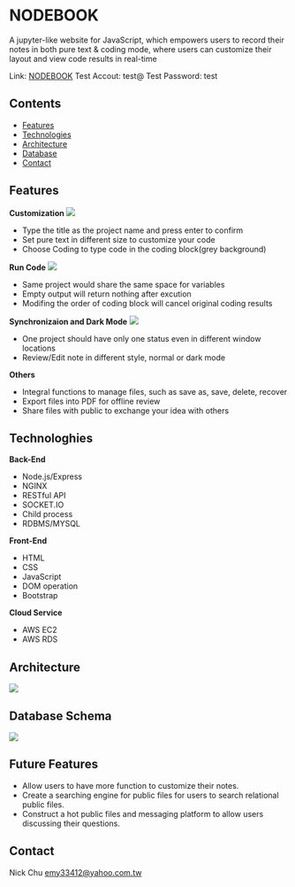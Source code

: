 # NODEBOOK
A jupyter-like website for JavaScript, which empowers users to record their notes in both pure text & coding mode, where users can customize their layout and view code results in real-time

Link: [NODEBOOK](https://nodebook.club)
Test Accout: test@
Test Password: test
## Contents
- [Features](#Features)
- [Technologies](#Technologies)
- [Architecture](#Architecture)
- [Database](#Database)
- [Contact](#Contact)

## Features
**Customization**
![](https://imgur.com/nE9doAJ.gif)
- Type the title as the project name and press enter to confirm
- Set pure text in different size to customize your code
- Choose Coding to type code in the coding block(grey background)


**Run Code**
![](https://imgur.com/B38TALj.gif)
- Same project would share the same space for variables
- Empty output will return nothing after excution
- Modifing the order of coding block will cancel original coding results

**Synchronizaion and Dark Mode**
![](https://imgur.com/MeLt7XY.gif)
- One project should have only one status even in different window locations
- Review/Edit note in different style, normal or dark mode


**Others**
- Integral functions to manage files, such as save as, save, delete, recover
- Export files into PDF for offline review
- Share files with public to exchange your idea with others

## Technologhies
**Back-End**
- Node.js/Express
- NGINX
- RESTful API
- SOCKET.IO
- Child process
- RDBMS/MYSQL


**Front-End**
- HTML
- CSS
- JavaScript
- DOM operation
- Bootstrap


**Cloud Service**
- AWS EC2
- AWS RDS

## Architecture
![](https://imgur.com/LjIULSV.png)
## Database Schema
![](https://imgur.com/3TIo14r.png)
## Future Features
- Allow users to have more function to customize their notes.
- Create a searching engine for public files for users to search relational public files.
- Construct a hot public files and messaging platform to allow users discussing their questions.

## Contact
Nick Chu
emy33412@yahoo.com.tw